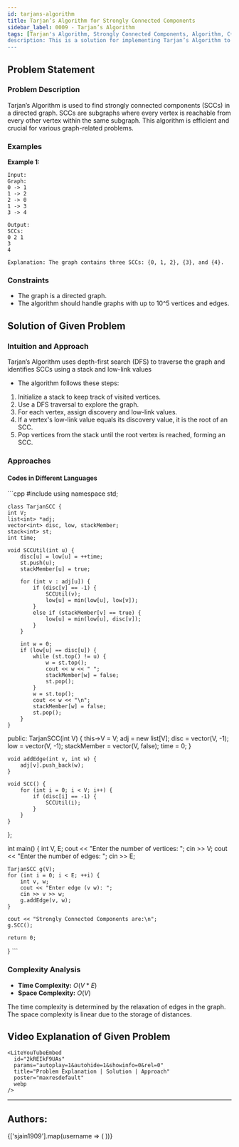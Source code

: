 ```yaml
---
id: tarjans-algorithm
title: Tarjan’s Algorithm for Strongly Connected Components
sidebar_label: 0009 - Tarjan’s Algorithm
tags: [Tarjan's Algorithm, Strongly Connected Components, Algorithm, C++, Problem Solving]
description: This is a solution for implementing Tarjan’s Algorithm to find strongly connected components in a directed graph.
---
```


## Problem Statement 

### Problem Description

Tarjan’s Algorithm is used to find strongly connected components (SCCs) in a directed graph. SCCs are subgraphs where every vertex is reachable from every other vertex within the same subgraph. This algorithm is efficient and crucial for various graph-related problems.

### Examples

**Example 1:**

```plaintext
Input: 
Graph: 
0 -> 1
1 -> 2
2 -> 0
1 -> 3
3 -> 4

Output: 
SCCs:
0 2 1
3
4

Explanation: The graph contains three SCCs: {0, 1, 2}, {3}, and {4}.
```

### Constraints

- The graph is a directed graph.
- The algorithm should handle graphs with up to 10^5 vertices and edges.

## Solution of Given Problem

### Intuition and Approach

Tarjan’s Algorithm uses depth-first search (DFS) to traverse the graph and identifies SCCs using a stack and low-link values

- The algorithm follows these steps:

1. Initialize a stack to keep track of visited vertices.
2. Use a DFS traversal to explore the graph.
3. For each vertex, assign discovery and low-link values.
4. If a vertex's low-link value equals its discovery value, it is the root of an SCC.
5. Pop vertices from the stack until the root vertex is reached, forming an SCC.

### Approaches

#### Codes in Different Languages

<Tabs>
  <TabItem value="cpp" label="C++">
  <SolutionAuthor name="sjain1909"/>
   ```cpp
    #include <bits/stdc++.h>
    using namespace std;

    class TarjanSCC {
    int V; 
    list<int> *adj; 
    vector<int> disc, low, stackMember;
    stack<int> st;
    int time;

    void SCCUtil(int u) {
        disc[u] = low[u] = ++time;
        st.push(u);
        stackMember[u] = true;

        for (int v : adj[u]) {
            if (disc[v] == -1) {
                SCCUtil(v);
                low[u] = min(low[u], low[v]);
            }
            else if (stackMember[v] == true) {
                low[u] = min(low[u], disc[v]);
            }
        }

        int w = 0;
        if (low[u] == disc[u]) {
            while (st.top() != u) {
                w = st.top();
                cout << w << " ";
                stackMember[w] = false;
                st.pop();
            }
            w = st.top();
            cout << w << "\n";
            stackMember[w] = false;
            st.pop();
        }
    }

public:
    TarjanSCC(int V) {
        this->V = V;
        adj = new list<int>[V];
        disc = vector<int>(V, -1);
        low = vector<int>(V, -1);
        stackMember = vector<int>(V, false);
        time = 0;
    }

    void addEdge(int v, int w) {
        adj[v].push_back(w);
    }

    void SCC() {
        for (int i = 0; i < V; i++) {
            if (disc[i] == -1) {
                SCCUtil(i);
            }
        }
    }
};

int main() {
    int V, E;
    cout << "Enter the number of vertices: ";
    cin >> V;
    cout << "Enter the number of edges: ";
    cin >> E;

    TarjanSCC g(V);
    for (int i = 0; i < E; ++i) {
        int v, w;
        cout << "Enter edge (v w): ";
        cin >> v >> w;
        g.addEdge(v, w);
    }

    cout << "Strongly Connected Components are:\n";
    g.SCC();

    return 0;
}
    ```
  </TabItem>  
</Tabs>

### Complexity Analysis

- **Time Complexity:** $O(V*E)$
- **Space Complexity:** $O(V)$

The time complexity is determined by the relaxation of edges in the graph. The space complexity is linear due to the storage of distances.

## Video Explanation of Given Problem

    <LiteYouTubeEmbed
      id="2kREIkF9UAs"
      params="autoplay=1&autohide=1&showinfo=0&rel=0"
      title="Problem Explanation | Solution | Approach"
      poster="maxresdefault"
      webp 
    />
---

<h2>Authors:</h2>

<div style={{display: 'flex', flexWrap: 'wrap', justifyContent: 'space-between', gap: '10px'}}>
{['sjain1909'].map(username => (
 <Author key={username} username={username} />
))}
</div>
